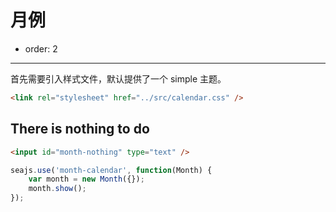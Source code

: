 # 月例

- order: 2

------------

首先需要引入样式文件，默认提供了一个 simple 主题。

````html
<link rel="stylesheet" href="../src/calendar.css" />
````

## There is nothing to do

````html
<input id="month-nothing" type="text" />
````

````javascript
seajs.use('month-calendar', function(Month) {
    var month = new Month({});
    month.show();
});
````
